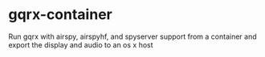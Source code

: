 # gqrx-container
Run gqrx with airspy, airspyhf, and spyserver support from a container and export the display and audio to an os x host
